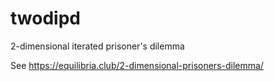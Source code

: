 # twodipd

2-dimensional iterated prisoner's dilemma

See <https://equilibria.club/2-dimensional-prisoners-dilemma/>
